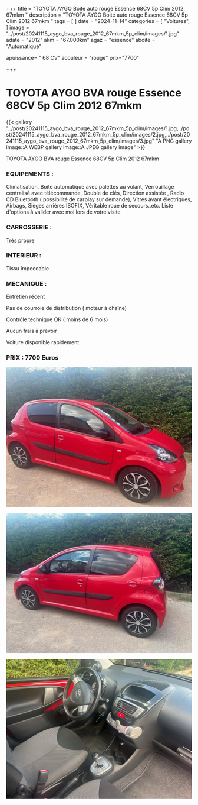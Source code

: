 +++
title = "TOYOTA AYGO Boite auto rouge Essence 68CV 5p Clim 2012 67mkm "
description = "TOYOTA AYGO Boite auto rouge Essence 68CV 5p Clim 2012 67mkm "
tags = [
]
date = "2024-11-14"
categories = [
    "Voitures",
]
image = "../post/20241115_aygo_bva_rouge_2012_67mkm_5p_clim/images/1.jpg"
adate = "2012"
akm = "67.000km"
agaz = "essence"
aboite = "Automatique"

apuissance= " 68 CV"
acouleur = "rouge"
prix="7700"

+++

# TOYOTA AYGO BVA rouge Essence 68CV 5p Clim 2012 67mkm

{{< gallery "../post/20241115_aygo_bva_rouge_2012_67mkm_5p_clim/images/1.jpg,../post/20241115_aygo_bva_rouge_2012_67mkm_5p_clim/images/2.jpg,../post/20241115_aygo_bva_rouge_2012_67mkm_5p_clim/images/3.jpg" "A PNG gallery image::A WEBP gallery image::A JPEG gallery image" >}}


TOYOTA AYGO BVA rouge Essence 68CV 5p Clim 2012 67mkm

### EQUIPEMENTS :
Climatisation, Boîte automatique avec palettes au volant,  Verrouillage centralisé avec télécommande, Double de clés, Direction assistée , Radio CD Bluetooth ( possibilité de carplay sur demande), Vitres avant électriques, Airbags, Sièges arrières ISOFIX, Véritable roue de secours..etc.
Liste d'options à valider avec moi lors de votre visite



### CARROSSERIE :
Très propre 


### INTERIEUR :
Tissu impeccable

### MECANIQUE :
Entretien récent

Pas de courroie de distribution ( moteur à chaîne)

Contrôle technique OK ( moins de 6 mois)

Aucun frais à prévoir

Voiture disponible rapidement


### PRIX : 7700 Euros


<!-- more -->


![](images/1.jpg)

![](images/2.jpg)

![](images/3.jpg)

